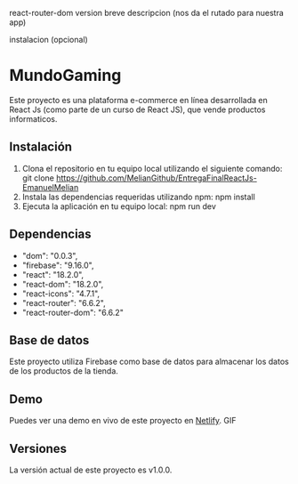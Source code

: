 
react-router-dom version breve descripcion (nos da el rutado para nuestra app)

instalacion (opcional)

# MundoGaming

Este proyecto es una plataforma e-commerce en línea desarrollada en React Js (como parte de un curso de React JS), que vende productos informaticos.

## Instalación

1. Clona el repositorio en tu equipo local utilizando el siguiente comando:
   git clone https://github.com/MelianGithub/EntregaFinalReactJs-EmanuelMelian
2. Instala las dependencias requeridas utilizando npm:
   npm install
3. Ejecuta la aplicación en tu equipo local:
   npm run dev

## Dependencias

- "dom": "0.0.3",
- "firebase": "9.16.0",
- "react": "18.2.0",
- "react-dom": "18.2.0",
- "react-icons": "4.7.1",
- "react-router": "6.6.2",
- "react-router-dom": "6.6.2"

## Base de datos

Este proyecto utiliza Firebase como base de datos para almacenar los datos de los productos de la tienda.

## Demo

Puedes ver una demo en vivo de este proyecto en [Netlify](https://dapper-rolypoly-25a3cf.netlify.app/).
GIF 

## Versiones

La versión actual de este proyecto es v1.0.0.
